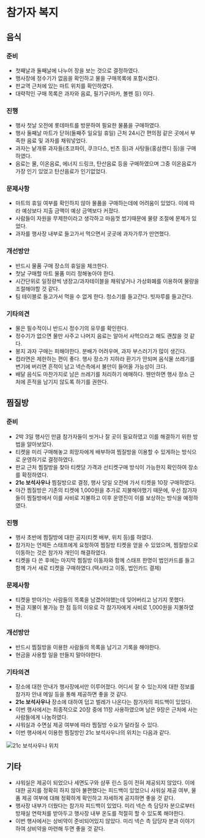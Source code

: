 # 참가자 복지

## 음식

### 준비

* 첫째날과 둘째날에 나누어 장을 보는 것으로 결정하였다.
* 행사장에 정수기가 없음을 확인하고 물을 구매목록에 포함시켰다.
* 판교역 근처에 있는 마트 위치를 확인하였다.
* 대략적인 구매 목록은 과자와 음료, 필기구(마카, 볼펜 등) 이다.

### 진행

* 행사 첫날 오전에 롯데마트를 방문하여 필요한 물품을 구매하였다.
* 행사 둘째날 마트가 닫혀(둘째주 일요일 휴일) 근처 24시간 편의점 같은 곳에서 부족한 음료 및 과자를 채워넣었다.
* 과자는 낱개류 과자들(초코파이, 쿠크다스, 빈츠 등)과 사탕들(홍삼캔디 등)을 구매하였다.
* 음료는 물, 이온음료, 에너지 드링크, 탄산음료 등을 구매하였으며 그중 이온음료가 가장 인기 있었고 탄산음료가 인기없었다.

### 문제사항

* 마트의 휴일 여부를 확인하지 않아 물품을 구매하는데에 어려움이 있었다. 이에 따라 예상보다 지출 금액이 예상 금액보다 커졌다.
* 사람들이 자원을 무제한이라고 생각하고 마음껏 썼기때문에 물량 조절에 문제가 있었다.
* 과자를 행사장 내부로 들고가서 먹으면서 곳곳에 과자가루가 만연했다.

### 개선방안

* 반드시 물품 구매 장소의 휴일을 체크한다.
* 첫날 구매할 마트 물품 미리 정해놓아야 한다.
* 시간단위로 일정량씩 냉장고/과자테이블을 채워넣거나 가상화폐를 이용하여 물량을 조절해야할 것 같다.
* 팀 테이블로 들고가서 먹을 수 없게 한다. 청소기를 들고간다. 빗자루를 들고간다.

### 기타의견

* 물은 필수적이니 반드시 정수기의 유무를 확인한다.
* 정수기가 없으면 물만 사주고 나머지 음료는 알아서 사먹으라고 해도 괜찮을 것 같다.
* 봉지 과자 구매는 피해야한다. 분배가 어려우며, 과자 부스러기가 많이 생긴다.
* 컵라면은 제한하는 편이 좋다. 행사 장소가 지하라 환기가 안되며 음식물 쓰레기를 변기에 버리면 흔적이 남고 넥슨측에서 불만이 들어올 가능성이 크다.
* 배달 음식도 마찬가지로 남은 쓰레기를 처리하기 애매하다. 웬만하면 행사 장소 근처에 흔적을 남기지 않도록 하기를 권한다.

## 찜질방

### 준비

* 2박 3일 행사인 만큼 참가자들이 씻거나 잘 곳이 필요하였고 이를 해결하기 위한 방법을 알아보았다.
* 티켓을 미리 구매해놓고 희망자에게 배부하여 찜질방을 이용할 수 있게하는 방식으로 운영하기로 결정하였다.
* 판교 근처 찜질방을 찾아 티켓당 가격과 선티켓구매 방식이 가능한지 확인하여 장소를 확정하였다.
* **21c 보석사우나** 찜질방으로 결정, 행사 당일 오전에 가서 티켓을 10장 구매하였다.
* 야간 찜질방은 기존의 티켓에 1,000원을 추가로 지불해야했기 때문에, 우선 참가자들이 찜질방에서 이를 사비로 지불하고 이후 운영진이 이를 보상하는 방식을 예정하였다.

### 진행

* 행사 초반에 찜질방에 대한 공지(티켓 배부, 위치 등)를 하였다.
* 참가자는 언제든 스태프에게 요청하여 찜질방 티켓을 얻을 수 있었으며, 찜질방으로 이동하는 것은 참가자 개인이 해결하였다.
* 티켓을 다 쓴 후에는 마지막 찜질방 이동자와 함께 스태프 한명이 법인카드를 들고 함께 가서 새로 티켓을 구매하였다.(택시타고 이동, 법인카드 결제)

### 문제사항

* 티켓을 받아가는 사람들의 목록을 남겼어야했는데 잊어버리고 남기지 못했다.
* 현금 지불이 불가능 한 점 등의 이유로 각 참가자에게 사비로 1,000원을 지불하였다.

### 개선방안

* 반드시 찜질방을 이용한 사람들의 목록을 남기고 기록을 해야한다.
* 현금을 사용할 일을 만들지 말아야한다.

### 기타의견

* 장소에 대한 안내가 행사장에서만 이루어졌다. 어디서 잘 수 있는지에 대한 정보를 참가자 안내 메일 등을 통해 제공하면 좋을 것 같다.
* **21c 보석사우나** 장소에 대하여 덥고 벌레가 나온다는 참가자의 피드백이 있었다.
* 이번 행사에서는 최종적으로 20장 중에 11장 사용하였으며 남은 9장은 근처에 사는 사람들에게 나눔하였다.
* 샤워실과 수면실 제공 여부에 따라 찜질방 수요가 달라질 수 있다.
* 이번 행사에서 이용한 찜질방인 21c 보석사우나의 위치는 다음과 같다.

![21c 보석사우나 위치](230.참가자-복지.21c보석사우나위치.png)

## 기타

* 샤워실은 제공이 되었으나 세면도구와 샴푸 린스 등이 전혀 제공되지 않았다. 이에 대한 공지를 정확히 하지 않아 불편했다는 피드백이 있었으니 샤워실 제공 여부, 물품 제공 여부에 대해 정확하게 확인하고 자세하게 공지하면 좋을 것 같다.
* 행사장 내부가 더웠다는 참가자 피드백이 있었다. 미리 넥슨 측 담당자 분으로부터 방재실 연락처를 받아두고 행사장 내부 온도를 적절히 할 수 있도록 해야한다.
* 이번 행사에서는 상비약이 준비되어있지 않았다. 미리 넥슨 측 담당자 분과 이야기하여 상비약을 마련해 두면 좋을 것 같다.
